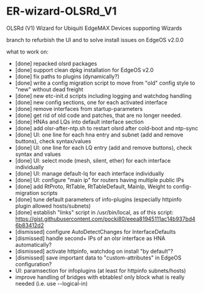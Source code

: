 # ER-wizard-OLSRd_V1
OLSRd (V1) Wizard for Ubiquiti EdgeMAX Devices supporting Wizards

branch to refurbish the UI and to solve install issues on EdgeOS v2.0.0

what to work on:
* [done] repacked olsrd packages
* [done] support clean dpkg installation for EdgeOS v2.0
* [done] fix paths to plugins (dynamically?)
* [done] write a config migration script to move from "old" config style to "new" without dead freight
* [done] new etc-init.d scripts including logging and watchdog handling
* [done] new config sections, one for each activated interface
* [done] remove interfaces from startup-parameters
* [done] get rid of old code and patches, that are no longer needed.
* [done] HNAs and LQs into default interface section
* [done] add olsr-after-ntp.sh to restart olsrd after cold-boot and ntp-sync
* [done] UI: one line for each hna entry and subnet (add and remove buttons), check syntax/values
* [done] UI: one line for each LQ entry (add and remove buttons), check syntax and values
* [done] UI: select mode (mesh, silent, ether) for each interface individually
* [done] UI: manage default-lq for each interface individually
* [done] UI: configure "main ip" for routers having multiple public IPs
* [done] add RtProto, RtTable, RtTableDefault, MainIp, Weight to config-migration scripts
* [done] tune default parameters of info-plugins (especially httpinfo plugin allowed hosts/subnets)
* [done] establish "links" script in /usr/bin/local, as of this script: https://gist.githubusercontent.com/pocki80/eeea81945111ac14b937bd46b83412d2
* [dismissed] configure AutoDetectChanges for InterfaceDefaults
* [dismissed] handle second+ IPs of an olsr interface as HNA automatically?
* [dismissed] activate httpinfo, watchdog on install "by default"?
* [dismissed] save important data to "custom-attributes" in EdgeOS configuration?
* UI: paramsection for infoplugins (at least for httpinfo subnets/hosts)
* improve handling of bridges with ebtables! only block what is really needed (i.e. use --logical-in)
